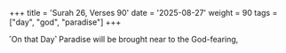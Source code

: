 +++
title = 'Surah 26, Verses 90'
date = '2025-08-27'
weight = 90
tags = ["day", "god", "paradise"]
+++

˹On that Day˺ Paradise will be brought near to the God-fearing,